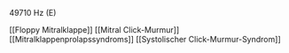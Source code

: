 49710 Hz (E)

[[Floppy Mitralklappe]]
[[Mitral Click-Murmur]]
[[Mitralklappenprolapssyndroms]]
[[Systolischer Click-Murmur-Syndrom]]